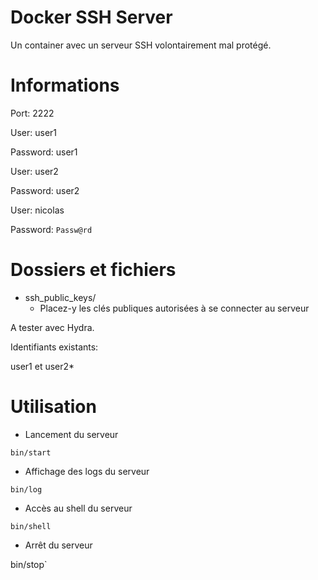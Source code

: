 # Docker SSH Server

Un container avec un serveur SSH volontairement mal protégé.

# Informations

Port: 2222

User: user1

Password: user1

User: user2

Password: user2


User: nicolas

Password: `Passw@rd`

# Dossiers et fichiers

- ssh_public_keys/
  - Placez-y les clés publiques autorisées à se connecter au serveur

A tester avec Hydra.

Identifiants existants:

user1 et user2*

# Utilisation


- Lancement du serveur

`bin/start`


- Affichage des logs du serveur

`bin/log`


- Accès au shell du serveur

`bin/shell`


- Arrêt du serveur

bin/stop`
